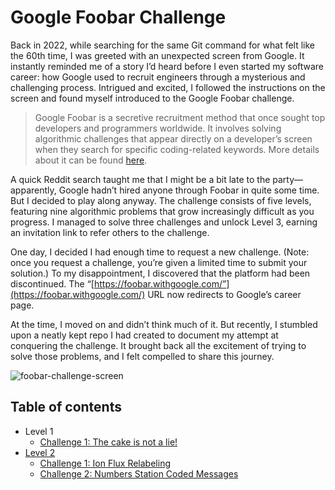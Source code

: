# Google Foobar Challenge
Back in 2022, while searching for the same Git command for what felt like the 60th time, I was greeted with an unexpected screen from Google. It instantly reminded me of a story I’d heard before I even started my software career: how Google used to recruit engineers through a mysterious and challenging process. Intrigued and excited, I followed the instructions on the screen and found myself introduced to the Google Foobar challenge.

> Google Foobar is a secretive recruitment method that once sought top developers and programmers worldwide. It involves solving algorithmic challenges that appear directly on a developer’s screen when they search for specific coding-related keywords. More details about it can be found [here](https://www.turing.com/kb/foobar-google-secret-hiring-technique).
> 

A quick Reddit search taught me that I might be a bit late to the party—apparently, Google hadn’t hired anyone through Foobar in quite some time. But I decided to play along anyway. The challenge consists of five levels, featuring nine algorithmic problems that grow increasingly difficult as you progress. I managed to solve three challenges and unlock Level 3, earning an invitation link to refer others to the challenge.

One day, I decided I had enough time to request a new challenge. (Note: once you request a challenge, you’re given a limited time to submit your solution.) To my disappointment, I discovered that the platform had been discontinued. The “[https://foobar.withgoogle.com/”](https://foobar.withgoogle.com/) URL now redirects to Google’s career page.

At the time, I moved on and didn’t think much of it. But recently, I stumbled upon a neatly kept repo I had created to document my attempt at conquering the challenge. It brought back all the excitement of trying to solve those problems, and I felt compelled to share this journey.

![foobar-challenge-screen](https://github.com/user-attachments/assets/aab7bbaf-6b4e-4f0b-9237-e7dd9e823527)

## Table of contents
- Level 1
  - [Challenge 1: The cake is not a lie!](./Level_1)
- [Level 2](./Level_2/)
  - [Challenge 1: Ion Flux Relabeling](./Level_2/challenge_1/)
  - [Challenge 2: Numbers Station Coded Messages](./Level_2/challenge_2/)